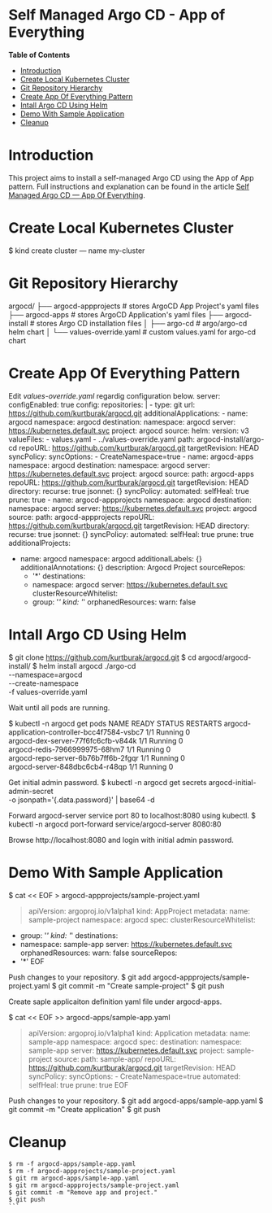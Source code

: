 # Self Managed Argo CD - App of Everything

**Table of Contents**

- [Introduction](#introduction)
- [Create Local Kubernetes Cluster](create-local-kubernetes-cluster)
- [Git Repository Hierarchy](git-repository-hierarchy)
- [Create App Of Everything Pattern](create-app-of-everything-pattern)
- [Intall Argo CD Using Helm](intall-argo-cd-using-helm)
- [Demo With Sample Application](demo-withsample-application)
- [Cleanup](cleanup)

# Introduction
This project aims to install a self-managed Argo CD using the App of App pattern. Full instructions and explanation can be found in the article [Self Managed Argo CD — App Of Everything](https://medium.com/devopsturkiye/self-managed-argo-cd-app-of-everything-a226eb100cf0).

# Create Local Kubernetes Cluster
$ kind create cluster — name my-cluster

# Git Repository Hierarchy
argocd/
├── argocd-appprojects      # stores ArgoCD App Project's yaml files
├── argocd-apps             # stores ArgoCD Application's yaml files
├── argocd-install          # stores Argo CD installation files
│ ├── argo-cd               # argo/argo-cd helm chart
│ └── values-override.yaml  # custom values.yaml for argo-cd chart

# Create App Of Everything Pattern
Edit *values-override.yaml* regardig configuration below.
server:
  configEnabled: true
  config:
    repositories: |
    - type: git
      url: https://github.com/kurtburak/argocd.git
  additionalApplications: 
    - name: argocd
      namespace: argocd
      destination:
        namespace: argocd
        server: https://kubernetes.default.svc
      project: argocd
      source:
        helm:
          version: v3
          valueFiles:
          - values.yaml
          - ../values-override.yaml
        path: argocd-install/argo-cd
        repoURL: https://github.com/kurtburak/argocd.git
        targetRevision: HEAD
      syncPolicy:
        syncOptions:
        - CreateNamespace=true
    - name: argocd-apps
      namespace: argocd
      destination:
        namespace: argocd
        server: https://kubernetes.default.svc
      project: argocd
      source:
        path: argocd-apps
        repoURL: https://github.com/kurtburak/argocd.git
        targetRevision: HEAD
        directory:
          recurse: true
          jsonnet: {}
      syncPolicy:
        automated:
          selfHeal: true
          prune: true
    - name: argocd-appprojects
      namespace: argocd
      destination:
        namespace: argocd
        server: https://kubernetes.default.svc
      project: argocd
      source:
        path: argocd-appprojects
        repoURL: https://github.com/kurtburak/argocd.git
        targetRevision: HEAD
        directory:
          recurse: true
          jsonnet: {}
      syncPolicy:
        automated:
          selfHeal: true
          prune: true
  additionalProjects: 
  - name: argocd
    namespace: argocd
    additionalLabels: {}
    additionalAnnotations: {}
    description: Argocd Project
    sourceRepos:
    - '*'
    destinations:
    - namespace: argocd
      server: https://kubernetes.default.svc
    clusterResourceWhitelist:
    - group: '*'
      kind: '*'
    orphanedResources:
      warn: false

# Intall Argo CD Using Helm

$ git clone https://github.com/kurtburak/argocd.git
$ cd argocd/argocd-install/
$ helm install argocd ./argo-cd \
    --namespace=argocd \
    --create-namespace \
    -f values-override.yaml

Wait until all pods are running.

$ kubectl -n argocd get pods
NAME                                            READY   STATUS    RESTARTS
argocd-application-controller-bcc4f7584-vsbc7   1/1     Running   0       
argocd-dex-server-77f6fc6cfb-v844k              1/1     Running   0       
argocd-redis-7966999975-68hm7                   1/1     Running   0       
argocd-repo-server-6b76b7ff6b-2fgqr             1/1     Running   0       
argocd-server-848dbc6cb4-r48qp                  1/1     Running   0

Get initial admin password.
$ kubectl -n argocd get secrets argocd-initial-admin-secret \
    -o jsonpath='{.data.password}' | base64 -d

Forward argocd-server service port 80 to localhost:8080 using kubectl.
$ kubectl -n argocd port-forward service/argocd-server 8080:80

Browse http://localhost:8080 and login with initial admin password.

# Demo With Sample Application

$ cat << EOF > argocd-appprojects/sample-project.yaml
> apiVersion: argoproj.io/v1alpha1
kind: AppProject
metadata:
  name: sample-project
  namespace: argocd
spec:
  clusterResourceWhitelist:
  - group: '*'
    kind: '*'
  destinations:
  - namespace: sample-app
    server: https://kubernetes.default.svc
  orphanedResources:
    warn: false
  sourceRepos:
  - '*'
EOF

Push changes to your repository.
$ git add argocd-appprojects/sample-project.yaml
$ git commit -m "Create sample-project"
$ git push

Create saple applicaiton definition yaml file under argocd-apps.

$ cat << EOF >> argocd-apps/sample-app.yaml
> apiVersion: argoproj.io/v1alpha1
kind: Application
metadata:
  name: sample-app
  namespace: argocd
spec:
  destination:
    namespace: sample-app
    server: https://kubernetes.default.svc
  project: sample-project
  source:
    path: sample-app/
    repoURL: https://github.com/kurtburak/argocd.git
    targetRevision: HEAD
  syncPolicy:
    syncOptions:
    - CreateNamespace=true
    automated:
      selfHeal: true
      prune: true
EOF

Push changes to your repository.
$ git add argocd-apps/sample-app.yaml
$ git commit -m "Create application"
$ git push

# Cleanup
````
$ rm -f argocd-apps/sample-app.yaml
$ rm -f argocd-appprojects/sample-project.yaml
$ git rm argocd-apps/sample-app.yaml
$ git rm argocd-appprojects/sample-project.yaml
$ git commit -m "Remove app and project."
$ git push
```
